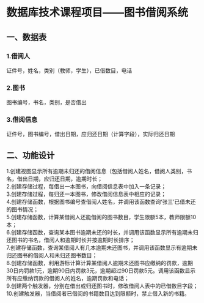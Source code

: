 # 数据库技术课程项目——图书借阅系统
## 一、数据表 
### 1.借阅人
证件号，姓名，类别（教师，学生），已借数目，电话<br>
### 2.图书
图书编号，书名，类别，是否借出<br>
### 3.借阅信息
证件号，图书编号，借出日期，应归还日期（计算字段），实际归还日期<br>
## 二、功能设计
1.创建视图显示所有逾期未归还的借阅信息（包括借阅人姓名，借阅人类别，书名，借出日期，应归还日期，逾期时长；<br>
2.创建存储过程，每借出一本图书，向借阅信息表中加入一条记录；<br>
3.创建存储过程，每归还一本图书，修改借阅信息表中相应的记录；<br>
4.创建存储函数，根据图书编号查借阅人姓名，并调用该函数查询‘张三’已借未还的图书情况；<br>
5.创建存储函数，计算某借阅人还能借阅的图书数目，学生限额5本，教师限额10本；<br>
6.创建存储函数，查询某本图书逾期未还的时长，并调用该函数显示所有逾期未归还图书的书名，借阅人和逾期时长并按逾期时长排序；<br>
7.创建存储函数，查询某借阅人有几本逾期未还图书，并调用该函数显示有逾期未归还图书的借阅人和未归还图书数目；<br>
8.创建存储函数，利用游标计算计算某借阅人逾期未还图书应缴纳的罚款，逾期30日内罚款1元，逾期90日内罚款3元，逾期超过90日罚款5元。调用该函数显示所有应缴纳罚款的借阅人的姓名，逾期罚款和电话；<br>
9.创建两个触发器，分别在借出或归还图书时，修改借阅人表中的已借数目字段；<br>
10.创建触发器，当借阅者已借阅的书籍数目达到限额时，禁止借入新的书籍。<br>
